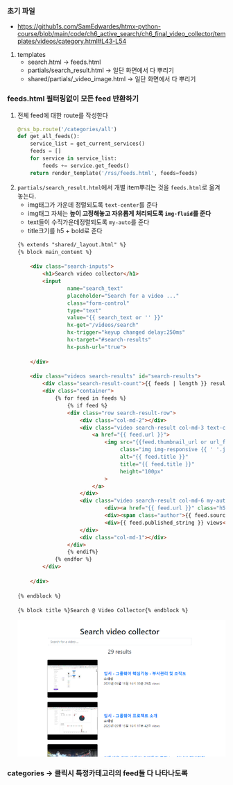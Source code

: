 ### 초기 파일
- https://github1s.com/SamEdwardes/htmx-python-course/blob/main/code/ch6_active_search/ch6_final_video_collector/templates/videos/category.html#L43-L54

1. templates
    - search.html -> feeds.html
    - partials/search_result.html -> 일단 화면에서 다 뿌리기
    - shared/partials/_video_image.html -> 일단 화면에서 다 뿌리기

### feeds.html 필터링없이 모든 feed 반환하기
1. 전체 feed에 대한 route를 작성한다
    ```python
    @rss_bp.route('/categories/all')
    def get_all_feeds():
        service_list = get_current_services()
        feeds = []
        for service in service_list:
            feeds += service.get_feeds()
        return render_template('/rss/feeds.html', feeds=feeds)
    ```
2. `partials/search_result.html`에서 개별 item뿌리는 것을 `feeds.html`로 옮겨놓는다.
    - img태그가 가운데 정렬되도록 `text-center`를 준다
    - img태그 자체는 **높이 고정해놓고 자유롭게 처리되도록 `img-fluid`를 준다**
    - text들이 수직가운데정렬되도록 `my-auto`를 준다
    - title크기를 h5 + bold로 준다
    ```html
    {% extends "shared/_layout.html" %}
    {% block main_content %}
    
        <div class="search-inputs">
            <h1>Search video collector</h1>
            <input
                    name="search_text"
                    placeholder="Search for a video ..."
                    class="form-control"
                    type="text"
                    value="{{ search_text or '' }}"
                    hx-get="/videos/search"
                    hx-trigger="keyup changed delay:250ms"
                    hx-target="#search-results"
                    hx-push-url="true">
    
        </div>
    
        <div class="videos search-results" id="search-results">
            <div class="search-result-count">{{ feeds | length }} results</div>
            <div class="container">
                {% for feed in feeds %}
                    {% if feed %}
                    <div class="row search-result-row">
                        <div class="col-md-2"></div>
                        <div class="video search-result col-md-3 text-center">
                            <a href="{{ feed.url }}">
                                <img src="{{feed.thumbnail_url or url_for('static', filename='/image/source_categories/' + feed.source.source_category.name + '.png') }}"
                                     class="img img-responsive {{ ' '.join(classes) }} img-fluid"
                                     alt="{{ feed.title }}"
                                     title="{{ feed.title }}"
                                     height="100px"
                                >
                            </a>
                        </div>
                        <div class="video search-result col-md-6 my-auto">
                                <div><a href="{{ feed.url }}" class="h5 font-weight-bold">{{ feed.title }}</a></div>
                                <div><span class="author">{{ feed.source.target_name }}</span></div>
                                <div>{{ feed.published_string }} views</div>
                        </div>
                        <div class="col-md-1"></div>
                    </div>
                    {% endif%}
                {% endfor %}
            </div>
    
        </div>
    
    {% endblock %}
    
    {% block title %}Search @ Video Collector{% endblock %}
    ```
    ![img.png](images/all_feeds.png)


### categories -> 클릭시 특정카테고리의 feed들 다 나타나도록
